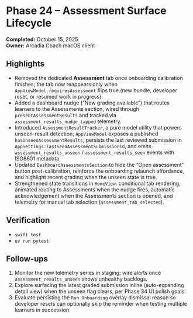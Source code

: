 # Phase 24 – Assessment Surface Lifecycle

**Completed:** October 15, 2025  
**Owner:** Arcadia Coach macOS client  

## Highlights
- Removed the dedicated **Assessment** tab once onboarding calibration finishes; the tab now reappears only when `AppViewModel.requiresAssessment` flips true (new bundle, developer reset, or resumed work in progress).
- Added a dashboard nudge (“New grading available”) that routes learners to the Assessments section, wired through `presentAssessmentResults` and tracked via `assessment_results_nudge_tapped` telemetry.
- Introduced `AssessmentResultTracker`, a pure model utility that powers unseen-result detection; `AppViewModel` exposes a published `hasUnseenAssessmentResults`, persists the last reviewed submission in `AppSettings.lastSeenAssessmentSubmissionId`, and emits `assessment_results_unseen` / `assessment_results_seen` events with ISO8601 metadata.
- Updated `DashboardAssessmentsSection` to hide the “Open assessment” button post-calibration, reinforce the onboarding relaunch affordance, and highlight recent grading when the unseen state is true.
- Strengthened state transitions in `HomeView`: conditional tab rendering, animated routing to Assessments when the nudge fires, automatic acknowledgement when the Assessments section is opened, and telemetry for manual tab selection (`assessment_tab_selected`).

## Verification
- `swift test`
- `uv run pytest`

## Follow-ups
1. Monitor the new telemetry series in staging; wire alerts once `assessment_results_unseen` shows unhealthy backlogs.
2. Explore surfacing the latest graded submission inline (auto-expanding detail view) when the unseen flag clears, per Phase 34 UI polish goals.
3. Evaluate persisting the `Run Onboarding` overlay dismissal reason so developer resets can optionally skip the reminder when testing multiple learners in succession.
